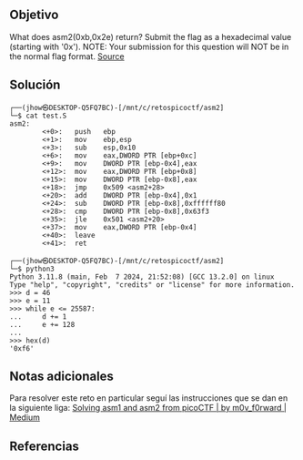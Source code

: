 ## Objetivo
What does asm2(0xb,0x2e) return? Submit the flag as a hexadecimal value (starting with '0x'). NOTE: Your submission for this question will NOT be in the normal flag format. [Source](https://jupiter.challenges.picoctf.org/static/717467c8c8b4332ea5873ad8fe7b2dad/test.S)
## Solución

```
┌──(jhow㉿DESKTOP-Q5FQ7BC)-[/mnt/c/retospicoctf/asm2]
└─$ cat test.S
asm2:
        <+0>:   push   ebp
        <+1>:   mov    ebp,esp
        <+3>:   sub    esp,0x10
        <+6>:   mov    eax,DWORD PTR [ebp+0xc]
        <+9>:   mov    DWORD PTR [ebp-0x4],eax
        <+12>:  mov    eax,DWORD PTR [ebp+0x8]
        <+15>:  mov    DWORD PTR [ebp-0x8],eax
        <+18>:  jmp    0x509 <asm2+28>
        <+20>:  add    DWORD PTR [ebp-0x4],0x1
        <+24>:  sub    DWORD PTR [ebp-0x8],0xffffff80
        <+28>:  cmp    DWORD PTR [ebp-0x8],0x63f3
        <+35>:  jle    0x501 <asm2+20>
        <+37>:  mov    eax,DWORD PTR [ebp-0x4]
        <+40>:  leave
        <+41>:  ret
        
┌──(jhow㉿DESKTOP-Q5FQ7BC)-[/mnt/c/retospicoctf/asm2]
└─$ python3
Python 3.11.8 (main, Feb  7 2024, 21:52:08) [GCC 13.2.0] on linux
Type "help", "copyright", "credits" or "license" for more information.
>>> d = 46
>>> e = 11
>>> while e <= 25587:
...     d += 1
...     e += 128
...
>>> hex(d)
'0xf6'
```

## Notas adicionales
Para resolver este reto en particular seguí las instrucciones que se dan en la siguiente liga: [Solving asm1 and asm2 from picoCTF | by m0v_f0rward | Medium](https://m0v-f0rward.medium.com/solving-asm1-and-asm2-from-picoctf-8cd915faf637)
## Referencias
